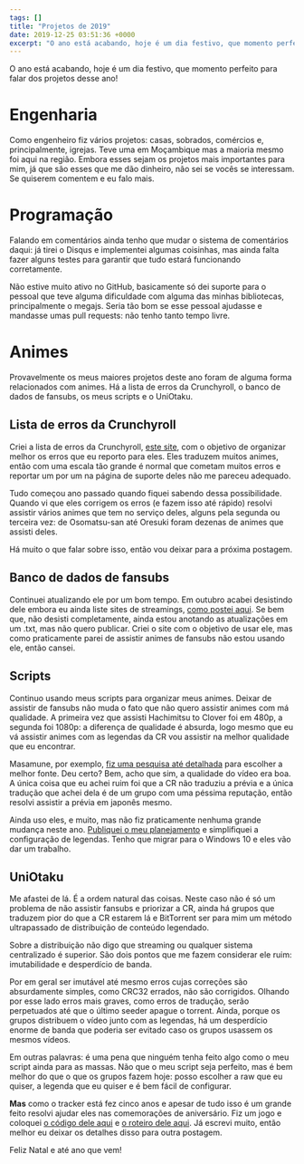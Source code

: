 ```yaml
---
tags: []
title: "Projetos de 2019"
date: 2019-12-25 03:51:36 +0000
excerpt: "O ano está acabando, hoje é um dia festivo, que momento perfeito para falar dos projetos desse ano!  # Engenharia  Como engenheiro fiz..."
---
```


O ano está acabando, hoje é um dia festivo, que momento perfeito para falar dos projetos desse ano!

# Engenharia

Como engenheiro fiz vários projetos: casas, sobrados, comércios e, principalmente, igrejas. Teve uma em Moçambique mas a maioria mesmo foi aqui na região. Embora esses sejam os projetos mais importantes para mim, já que são esses que me dão dinheiro, não sei se vocês se interessam. Se quiserem comentem e eu falo mais.

# Programação

Falando em comentários ainda tenho que mudar o sistema de comentários daqui: já tirei o Disqus e implementei algumas coisinhas, mas ainda falta fazer alguns testes para garantir que tudo estará funcionando corretamente.

Não estive muito ativo no GitHub, basicamente só dei suporte para o pessoal que teve alguma dificuldade com alguma das minhas bibliotecas, principalmente o megajs. Seria tão bom se esse pessoal ajudasse e mandasse umas pull requests: não tenho tanto tempo livre.

# Animes

Provavelmente os meus maiores projetos deste ano foram de alguma forma relacionados com animes. Há a lista de erros da Crunchyroll, o banco de dados de fansubs, os meus scripts e o UniOtaku.

## Lista de erros da Crunchyroll

Criei a lista de erros da Crunchyroll, [este site](https://erros-da-cr.neocities.org/), com o objetivo de organizar melhor os erros que eu reporto para eles. Eles traduzem muitos animes, então com uma escala tão grande é normal que cometam muitos erros e reportar um por um na página de suporte deles não me pareceu adequado.

Tudo começou ano passado quando fiquei sabendo dessa possibilidade. Quando vi que eles corrigem os erros (e fazem isso até rápido) resolvi assistir vários animes que tem no serviço deles, alguns pela segunda ou terceira vez: de Osomatsu-san até Oresuki foram dezenas de animes que assisti deles.

Há muito o que falar sobre isso, então vou deixar para a próxima postagem.

## Banco de dados de fansubs

Continuei atualizando ele por um bom tempo. Em outubro acabei desistindo dele embora eu ainda liste sites de streamings, [como postei aqui](https://qgustavor.tk/banco-de-dados/). Se bem que, não desisti completamente, ainda estou anotando as atualizações em um .txt, mas não quero publicar. Criei o site com o objetivo de usar ele, mas como praticamente parei de assistir animes de fansubs não estou usando ele, então cansei.

## Scripts

Continuo usando meus scripts para organizar meus animes. Deixar de assistir de fansubs não muda o fato que não quero assistir animes com má qualidade. A primeira vez que assisti Hachimitsu to Clover foi em 480p, a segunda foi 1080p: a diferença de qualidade é absurda, logo mesmo que eu vá assistir animes com as legendas da CR vou assistir na melhor qualidade que eu encontrar.

Masamune, por exemplo, [fiz uma pesquisa até detalhada](https://qgustavor.tk/problemas-com-masamune/) para escolher a melhor fonte. Deu certo? Bem, acho que sim, a qualidade do vídeo era boa. A única coisa que eu achei ruim foi que a CR não traduziu a prévia e a única tradução que achei dela é de um grupo com uma péssima reputação, então resolvi assistir a prévia em japonês mesmo.

Ainda uso eles, e muito, mas não fiz praticamente nenhuma grande mudança neste ano. [Publiquei o meu planejamento](https://qgustavor.github.io/stats/planning/) e simplifiquei a configuração de legendas. Tenho que migrar para o Windows 10 e eles vão dar um trabalho.

## UniOtaku

Me afastei de lá. É a ordem natural das coisas. Neste caso não é só um problema de não assistir fansubs e priorizar a CR, ainda há grupos que traduzem pior do que a CR estarem lá e BitTorrent ser para mim um método ultrapassado de distribuição de conteúdo legendado.

Sobre a distribuição não digo que streaming ou qualquer sistema centralizado é superior. São dois pontos que me fazem considerar ele ruim: imutabilidade e desperdício de banda.

Por em geral ser imutável até mesmo erros cujas correções são absurdamente simples, como CRC32 errados, não são corrigidos. Olhando por esse lado erros mais graves, como erros de tradução, serão perpetuados até que o último seeder apague o torrent. Ainda, porque os grupos distribuem o vídeo junto com as legendas, há um desperdício enorme de banda que poderia ser evitado caso os grupos usassem os mesmos vídeos.

Em outras palavras: é uma pena que ninguém tenha feito algo como o meu script ainda para as massas. Não que o meu script seja perfeito, mas é bem melhor do que o que os grupos fazem hoje: posso escolher a raw que eu quiser, a legenda que eu quiser e é bem fácil de configurar.

**Mas** como o tracker está fez cinco anos e apesar de tudo isso é um grande feito resolvi ajudar eles nas comemorações de aniversário. Fiz um jogo e coloquei [o código dele aqui](https://github.com/qgustavor/chat-game) e [o roteiro dele aqui](https://docs.google.com/document/d/1MCI8FRQ-bLVpLZuuoyuRhrTdGjzbuLKNsRMVSAD0L7o/edit). Já escrevi muito, então melhor eu deixar os detalhes disso para outra postagem.

Feliz Natal e até ano que vem!